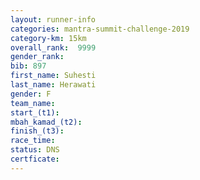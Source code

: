 ```yaml
---
layout: runner-info 
categories: mantra-summit-challenge-2019 
category-km: 15km 
overall_rank:  9999
gender_rank: 
bib: 897
first_name: Suhesti
last_name: Herawati
gender: F
team_name: 
start_(t1): 
mbah_kamad_(t2): 
finish_(t3): 
race_time: 
status: DNS
certficate: 
---
```


